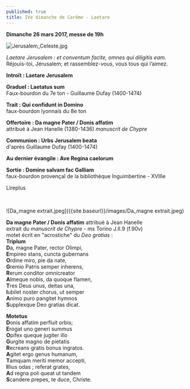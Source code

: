 ```yaml
---
published: true
title: IVe dimanche de Carême - Laetare
---
```

**Dimanche 26 mars 2017, messe de 19h**

![Jerusalem_Celeste.jpg]({{site.baseurl}}/images/Jerusalem_Celeste.jpg)


*Laetare Jerusalem : et conventum facite, omnes qui diligitis eam.*  
Réjouis-toi, Jérusalem; et rassemblez-vous, vous tous qui l’aimez.

**Introït : Laetare Jerusalem**  

**Graduel : Laetatus sum**  
Faux-bourdon du 7e ton - Guillaume Dufay (1400-1474)

**Trait : Qui confidunt in Domino**  
faux-bourdon lyonnais du 8e ton

**Offertoire : Da magne Pater / Donis affatim**  
attribué à Jean Hanelle (1380-1436) *manuscrit de Chypre*

**Communion : Urbs Jerusalem beata**  
d'après Guillaume Dufay (1400-1474)

**Au dernier évangile : Ave Regina caelorum**  

**Sortie : Domine salvam fac Galliam**  
faux-bourdon provençal de la bibliothèque Inguimbertine - XVIIIe

Lireplus

&nbsp;

![Da_magne extrait.jpeg]({{site.baseurl}}/images/Da_magne extrait.jpeg)

**Da magne Pater / Donis affatim** attribué à Jean Hanelle  
extrait du *manuscrit de Chypre*  - ms Torino J.II.9 (f.90v)  
motet écrit en "acrostiche" du *Deo gratias* :  
**Triplum**  
**D**a, magne Pater, rector Olimpi,  
**E**mpireo stans, cuncta gubernans  
**O**rdine miro, pie da nate,  
**G**remio Patris semper inherens,  
**R**erum conditor omnicreator  
**A**lmeque nobis, da quoque flamen,  	  
**T**res Deus unus, deitas una,  
**I**ubilet noster chorus, ut semper  
**A**nimo puro pangitet hymnos  
**S**upplexque Deo gratias dicat.  

**Motetus**    
**D**onis affatim perfluit orbis;  
**E**rogat uno generi summus  
**O**pifex queque jugiter illo  
**G**urgite magno de pietatis  
**R**ecreans gratis bonus ingratos.  
**A**gitet ergo genus humanum,  
**T**amquam meriti memor accepti,  
**I**llius odas ; referat grates,  
**A**d regna poli queat ut tandem  
**S**candere prepes, te duce, Christe.
